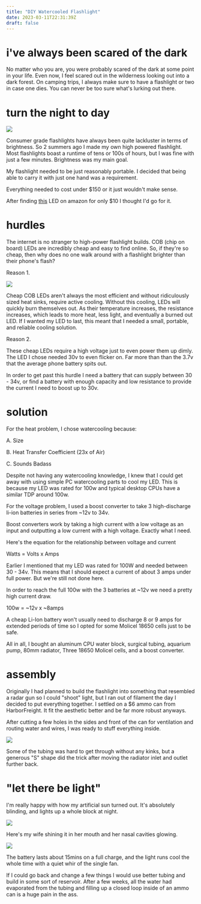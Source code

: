 ```yaml
---
title: "DIY Watercooled Flashlight"
date: 2023-03-11T22:31:39Z
draft: false
---
```


# i've always been scared of the dark

No matter who you are, you were probably scared of the dark at some point in your life. Even now, I feel scared out in the wilderness looking out into a dark forest. On camping trips, I always make sure to have a flashlight or two in case one dies. You can never be too sure what's lurking out there. 

# turn the night to day

![](/images/flashlight/workbench.jpg)

Consumer grade flashlights have always been quite lackluster in terms of brightness. So 2 summers ago I made my own high powered flashlight. 
Most flashlights boast a runtime of tens or 100s of hours, but I was fine with just a few minutes. Brightness was my main goal. 

My flashlight needed to be just reasonably portable. I decided that being able to carry it with just one hand was a requirement. 


Everything needed to cost under $150 or it just wouldn't make sense. 

After finding [this](https://www.amazon.com/gp/product/B00CZ75TWA/ref=ppx_yo_dt_b_search_asin_title?ie=UTF8&psc=1) LED on amazon for only $10 I thought I'd go for it.

# hurdles

The internet is no stranger to high-power flashlight builds. COB (chip on board) LEDs are incredibly cheap and easy to find online. 
So, if they're so cheap, then why does no one walk around with a flashlight brighter than their phone's flash? 

Reason 1.

![](/images/flashlight/heatsink.png)

Cheap COB LEDs aren't always the most efficient and without ridiculously sized heat sinks, require active cooling. 
Without this cooling, LEDs will quickly burn themselves out. As their temperature increases, the resistance increases, which leads to more heat, less light, and eventually a burned out LED.
If I wanted my LED to last, this meant that I needed a small, portable, and reliable cooling solution. 

Reason 2. 

These cheap LEDs require a high voltage just to even power them up dimly. 
The LED I chose needed 30v to even flicker on. Far more than than the 3.7v that the average phone battery spits out. 

In order to get past this hurdle I need a battery that can supply between 30 - 34v, or find a battery with enough capacity and low resistance to provide the current I need to boost up to 30v.

# solution 

For the heat problem, I chose watercooling because:

A. Size

B. Heat Transfer Coefficient (23x of Air)

C. Sounds Badass 


Despite not having any watercooling knowledge, I knew that I could get away with using simple PC watercooling parts to cool my LED. 
This is because my LED was rated for 100w and typical desktop CPUs have a similar TDP around 100w.

For the voltage problem, I used a boost converter to take 3 high-discharge li-ion batteries in series from ~12v to 34v. 

Boost converters work by taking a high current with a low voltage as an input and outputting a low current with a high voltage. Exactly what I need. 

Here's the equation for the relationship between voltage and current

Watts = Volts x Amps

Earlier I mentioned that my LED was rated for 100W and needed between 30 - 34v. 
This means that I should expect a current of about 3 amps under full power. 
But we're still not done here.

In order to reach the full 100w with the 3 batteries at ~12v we need a pretty high current draw. 

100w = ~12v x ~8amps

A cheap Li-Ion battery won't usually need to discharge 8 or 9 amps for extended periods of time so I opted for some Molicel 18650 cells just to be safe. 

All in all, I bought an aluminum CPU water block, surgical tubing, aquarium pump, 80mm radiator, Three 18650 Molicel cells, and a boost converter.

# assembly 

Originally I had planned to build the flashlight into something that resembled a radar gun so I could "shoot" light, but I ran out of filament the day I decided to put everything together.
I settled on a $6 ammo can from HarborFreight. It fit the aesthetic better and be far more robust anyways. 

After cutting a few holes in the sides and front of the can for ventilation and routing water and wires, I was ready to stuff everything inside. 

![](/images/flashlight/guts.jpg)

Some of the tubing was hard to get through without any kinks, but a generous "S" shape did the trick after moving the radiator inlet and outlet further back. 

# "let there be light"

I'm really happy with how my artificial sun turned out. It's absolutely blinding, and lights up a whole block at night.

![](/images/flashlight/lightOn.jpg)

Here's my wife shining it in her mouth and her nasal cavities glowing. 

![](/images/flashlight/glowing.jpg)

The battery lasts about 15mins on a full charge, and the light runs cool the whole time with a quiet whir of the single fan. 

If I could go back and change a few things I would use better tubing and build in some sort of reservoir.
After a few weeks, all the water had evaporated from the tubing and filling up a closed loop inside 
of an ammo can is a huge pain in the ass. 







